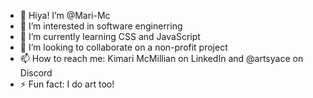 - 👋 Hiya! I’m @Mari-Mc
- 👀 I’m interested in software enginerring
- 🌱 I’m currently learning CSS and JavaScript
- 💞️ I’m looking to collaborate on a non-profit project
- 📫 How to reach me: Kimari McMillian on LinkedIn and @artsyace on Discord
- ⚡ Fun fact: I do art too!

<!---
Mari-Mc/Mari-Mc is a ✨ special ✨ repository because its `README.md` (this file) appears on your GitHub profile.
You can click the Preview link to take a look at your changes.
--->
